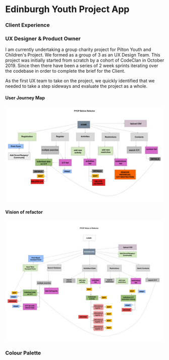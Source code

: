 # Edinburgh Youth Project App
  ### Client Experience

### UX Designer & Product Owner

I am currently undertaking a group charity project for Pilton Youth and Children's Project. We formed as a group of 3 as an UX Design Team. This project was initially started from scratch by a cohort of CodeClan in October 2019. Since then there have been a series of 2 week sprints iterating over the codebase in order to complete the brief for the Client. 

As the first UX team to take on the project, we quickly identified that we needed to take a step sideways and evaluate the project as a whole.


#### User Journey Map


<img src="images/before-refactor-pycp.png" alt="Before refactor diagram" width="500" />

#### Vision of refactor

![user journey refactor](images/vision-refactor-pycp.png)



### Colour Palette



